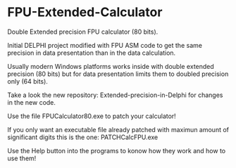 # FPU-Extended-Calculator
Double Extended precision FPU calculator (80 bits).

Initial DELPHI project modified with FPU ASM code to get the same precision in data presentation than in the data calculation.

Usually modern Windows platforms works inside with double extended precision (80 bits) but for data presentation limits them to doubled precision only (64 bits). 

Take a look the new repository: Extended-precision-in-Delphi for changes in the new code.

Use the file FPUCalculator80.exe to patch your calculator!

If you only want an executable file already patched with maximun amount of significant digits this is the one: PATCHCalcFPU.exe

Use the Help button into the programs to konow how they work and how to use them!
